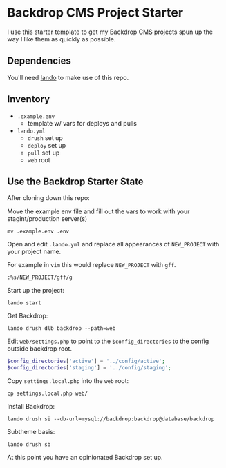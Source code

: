 # Backdrop CMS Project Starter

I use this starter template to get my Backdrop CMS projects spun up the way I like
them as quickly as possible.

## Dependencies

You'll need [lando](https://github.com/lando/lando) to make use of this repo.

## Inventory

* `.example.env`
  * template w/ vars for deploys and pulls
* `lando.yml`
  * `drush` set up
  * `deploy` set up
  * `pull` set up
  * `web` root

## Use the Backdrop Starter State

After cloning down this repo:

Move the example env file and fill out the vars to work with your stagint/production
server(s)
```
mv .example.env .env
```

Open and edit `.lando.yml` and replace all appearances of `NEW_PROJECT` with your project name.

For example in `vim` this would replace `NEW_PROJECT` with `gff`.

```
:%s/NEW_PROJECT/gff/g
```


Start up the project:

```
lando start
```

Get Backdrop:

```
lando drush dlb backdrop --path=web
```

Edit `web/settings.php` to point to the `$config_directories` to the config outside backdrop root.

```php
$config_directories['active'] = '../config/active';
$config_directories['staging'] = '../config/staging';
```

Copy `settings.local.php` into the `web` root:

```
cp settings.local.php web/
```

Install Backdrop:

```
lando drush si --db-url=mysql://backdrop:backdrop@database/backdrop
```

Subtheme basis:

```
lando drush sb
```

At this point you have an opinionated Backdrop set up.

